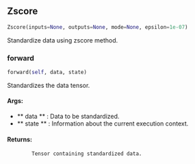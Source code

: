 ## Zscore
```python
Zscore(inputs=None, outputs=None, mode=None, epsilon=1e-07)
```
Standardize data using zscore method.    

### forward
```python
forward(self, data, state)
```
Standardizes the data tensor.

#### Args:

* ** data ** :  Data to be standardized.
* ** state ** :  Information about the current execution context.

#### Returns:
            Tensor containing standardized data.        